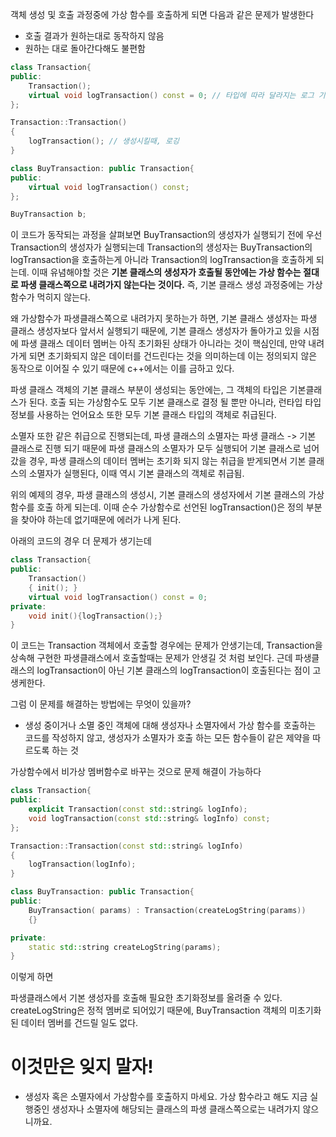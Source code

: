 객체 생성 및 호출 과정중에 가상 함수를 호출하게 되면 다음과 같은 문제가 발생한다
- 호출 결과가 원하는대로 동작하지 않음
- 원하는 대로 돌아간다해도 불편함

```c++
class Transaction{
public:
	Transaction();
	virtual void logTransaction() const = 0; // 타입에 따라 달라지는 로그 기록
};

Transaction::Transaction()
{
	logTransaction(); // 생성시킬때, 로깅
}

class BuyTransaction: public Transaction{
public:
	virtual void logTransaction() const;
};

BuyTransaction b;
```

이 코드가 동작되는 과정을 살펴보면
BuyTransaction의 생성자가 실행되기 전에 우선 Transaction의 생성자가 실행되는데
Transaction의 생성자는 BuyTransaction의 logTransaction을 호출하는게 아니라
Transaction의 logTransaction을 호출하게 되는데. 
이때 유념해야할 것은 **기본 클래스의 생성자가 호출될 동안에는 가상 함수는 절대로 파생 클래스쪽으로 내려가지 않는다는 것이다.** 즉, 기본 클래스 생성 과정중에는 가상함수가 먹히지 않는다.

왜 가상함수가 파생클래스쪽으로 내려가지 못하는가 하면, 기본 클래스 생성자는 파생 클래스 생성자보다 앞서서 실행되기 때문에, 기본 클래스 생성자가 돌아가고 있을 시점에 파생 클래스 데이터 멤버는 아직 초기화된 상태가 아니라는 것이 핵심인데, 만약 내려가게 되면 초기화되지 않은 데이터를 건드린다는 것을 의미하는데 이는 정의되지 않은 동작으로 이어질 수 있기 때문에 c++에서는 이를 금하고 있다. 

파생 클래스 객체의 기본 클래스 부분이 생성되는 동안에는, 그 객체의 타입은 기본클래스가 된다.
호출 되는 가상함수도 모두 기본 클래스로 결정 될 뿐만 아니라, 런타입 타입 정보를 사용하는 언어요소 또한 모두 기본 클래스 타입의 객체로 취급된다. 

소멸자 또한 같은 취급으로 진행되는데, 파생 클래스의 소멸자는 파생 클래스 -> 기본 클래스로 진행 되기 때문에 파생 클래스의 소멸자가 모두 실행되어 기본 클래스로 넘어갔을 경우, 파생 클래스의 데이터 멤버는 초기화 되지 않는 취급을 받게되면서 기본 클래스의 소멸자가 실행된다, 이때 역시 기본 클래스의 객체로 취급됨.

위의 예제의 경우, 파생 클래스의 생성시, 기본 클래스의 생성자에서 기본 클래스의 가상함수를 호출 하게 되는데. 이때 순수 가상함수로 선언된 logTransaction()은 정의 부분을 찾아야 하는데 없기때문에 에러가 나게 된다. 

아래의 코드의 경우 더 문제가 생기는데
```c++
class Transaction{
public:
	Transaction()
	{ init(); }
	virtual void logTransaction() const = 0;
private:
	void init(){logTransaction();}
}
```

이 코드는 Transaction 객체에서 호출할 경우에는 문제가 안생기는데, Transaction을 상속해 구현한 파생클래스에서 호출할때는 문제가 안생길 것 처럼 보인다. 근데 파생클래스의 logTransaction이 아닌 기본 클래스의 logTransaction이 호출된다는 점이 고생케한다.

그럼 이 문제를 해결하는 방법에는 무엇이 있을까?
- 생성 중이거나 소멸 중인 객체에 대해 생성자나 소멸자에서 가상 함수를 호출하는 코드를 작성하지 않고, 생성자가 소멸자가 호출 하는 모든 함수들이 같은 제약을 따르도록 하는 것

가상함수에서 비가상 멤버함수로 바꾸는 것으로 문제 해결이 가능하다

```c++
class Transaction{
public:
	explicit Transaction(const std::string& logInfo);
	void logTransaction(const std::string& logInfo) const;
};

Transaction::Transaction(const std::string& logInfo)
{
	logTransaction(logInfo);
}

class BuyTransaction: public Transaction{
public:
	BuyTransaction( params) : Transaction(createLogString(params))
	{}

private:
	static std::string createLogString(params);
}
```
이렇게 하면

파생클래스에서 기본 생성자를 호출해 필요한 초기화정보를 올려줄 수 있다.
createLogString은 정적 멤버로 되어있기 때문에, BuyTransaction 객체의 미초기화된 데이터 멤버를 건드릴 일도 없다.

# 이것만은 잊지 말자!
- 생성자 혹은 소멸자에서 가상함수를 호출하지 마세요. 가상 함수라고 해도 지금 실행중인 생성자나 소멸자에 해당되는 클래스의 파생 클래스쪽으로는 내려가지 않으니까요.